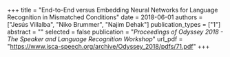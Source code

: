 +++
title = "End-to-End versus Embedding Neural Networks for Language Recognition in Mismatched Conditions"
date = 2018-06-01
authors = ["Jesús Villalba", "Niko Brummer", "Najim Dehak"]
publication_types = ["1"]
abstract = ""
selected = false
publication = "*Proceedings of Odyssey 2018 - The Speaker and Language Recognition Workshop*"
url_pdf = "https://www.isca-speech.org/archive/Odyssey_2018/pdfs/71.pdf"
+++

